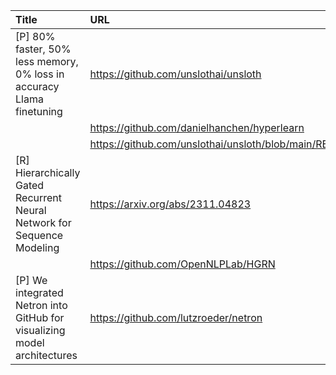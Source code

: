 | Title                                                                    | URL                                                      |   Score | Date                |
|:-------------------------------------------------------------------------|:---------------------------------------------------------|--------:|:--------------------|
| [P] 80% faster, 50% less memory, 0% loss in accuracy Llama finetuning    | https://github.com/unslothai/unsloth                     |      77 | 2023-12-01 16:31:39 |
|                                                                          | https://github.com/danielhanchen/hyperlearn              |         |                     |
|                                                                          | https://github.com/unslothai/unsloth/blob/main/README.md |         |                     |
| [R] Hierarchically Gated Recurrent Neural Network for Sequence Modeling  | https://arxiv.org/abs/2311.04823                         |      54 | 2023-11-30 13:16:54 |
|                                                                          | https://github.com/OpenNLPLab/HGRN                       |         |                     |
| [P] We integrated Netron into GitHub for visualizing model architectures | https://github.com/lutzroeder/netron                     |      29 | 2023-11-30 15:25:31 |
